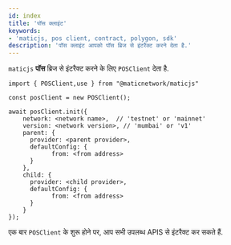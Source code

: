 ```yaml
---
id: index
title: 'पॉस क्लाइंट'
keywords:
- 'maticjs, pos client, contract, polygon, sdk'
description: 'पॉस क्लाइंट आपको पॉस ब्रिज से इंटरैक्ट करने देता है.'
---
```


`maticjs` **पॉस** ब्रिज से इंटरैक्ट करने के लिए `POSClient` देता है.

```
import { POSClient,use } from "@maticnetwork/maticjs"

const posClient = new POSClient();

await posClient.init({
    network: <network name>,  // 'testnet' or 'mainnet'
    version: <network version>, // 'mumbai' or 'v1'
    parent: {
      provider: <parent provider>,
      defaultConfig: {
            from: <from address>
      }
    },
    child: {
      provider: <child provider>,
      defaultConfig: {
            from: <from address>
      }
    }
});

```

एक बार `POSClient` के शुरू होने पर, आप सभी उपलब्ध APIS से इंटरैक्ट कर सकते हैं.
